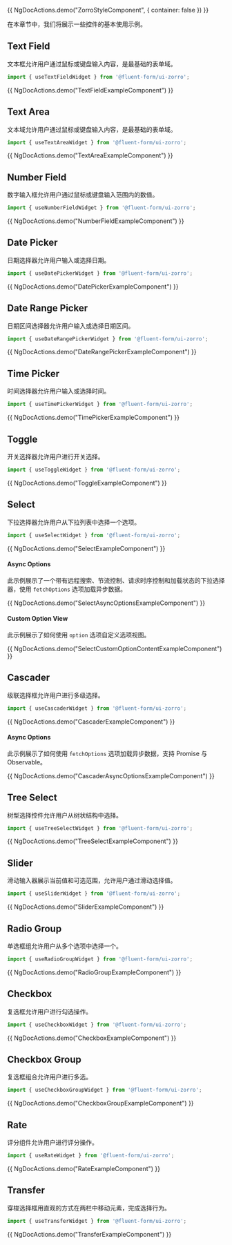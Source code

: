 {{ NgDocActions.demo("ZorroStyleComponent", { container: false }) }}

在本章节中，我们将展示一些控件的基本使用示例。

## Text Field

文本框允许用户通过鼠标或键盘输入内容，是最基础的表单域。

```ts
import { useTextFieldWidget } from '@fluent-form/ui-zorro';
```

{{ NgDocActions.demo("TextFieldExampleComponent") }}

## Text Area

文本域允许用户通过鼠标或键盘输入内容，是最基础的表单域。

```ts
import { useTextAreaWidget } from '@fluent-form/ui-zorro';
```

{{ NgDocActions.demo("TextAreaExampleComponent") }}

## Number Field

数字输入框允许用户通过鼠标或键盘输入范围内的数值。

```ts
import { useNumberFieldWidget } from '@fluent-form/ui-zorro';
```

{{ NgDocActions.demo("NumberFieldExampleComponent") }}

## Date Picker

日期选择器允许用户输入或选择日期。

```ts
import { useDatePickerWidget } from '@fluent-form/ui-zorro';
```

{{ NgDocActions.demo("DatePickerExampleComponent") }}

## Date Range Picker

日期区间选择器允许用户输入或选择日期区间。

```ts
import { useDateRangePickerWidget } from '@fluent-form/ui-zorro';
```

{{ NgDocActions.demo("DateRangePickerExampleComponent") }}

## Time Picker

时间选择器允许用户输入或选择时间。

```ts
import { useTimePickerWidget } from '@fluent-form/ui-zorro';
```

{{ NgDocActions.demo("TimePickerExampleComponent") }}

## Toggle

开关选择器允许用户进行开关选择。

```ts
import { useToggleWidget } from '@fluent-form/ui-zorro';
```

{{ NgDocActions.demo("ToggleExampleComponent") }}

## Select

下拉选择器允许用户从下拉列表中选择一个选项。

```ts
import { useSelectWidget } from '@fluent-form/ui-zorro';
```

{{ NgDocActions.demo("SelectExampleComponent") }}

#### Async Options

此示例展示了一个带有远程搜索、节流控制、请求时序控制和加载状态的下拉选择器，使用 `fetchOptions` 选项加载异步数据。

{{ NgDocActions.demo("SelectAsyncOptionsExampleComponent") }}

#### Custom Option View

此示例展示了如何使用 `option` 选项自定义选项视图。

{{ NgDocActions.demo("SelectCustomOptionContentExampleComponent") }}

## Cascader

级联选择框允许用户进行多级选择。

```ts
import { useCascaderWidget } from '@fluent-form/ui-zorro';
```

{{ NgDocActions.demo("CascaderExampleComponent") }}

#### Async Options

此示例展示了如何使用 `fetchOptions` 选项加载异步数据，支持 Promise 与 Observable。

{{ NgDocActions.demo("CascaderAsyncOptionsExampleComponent") }}

## Tree Select

树型选择控件允许用户从树状结构中选择。

```ts
import { useTreeSelectWidget } from '@fluent-form/ui-zorro';
```

{{ NgDocActions.demo("TreeSelectExampleComponent") }}

## Slider

滑动输入器展示当前值和可选范围，允许用户通过滑动选择值。

```ts
import { useSliderWidget } from '@fluent-form/ui-zorro';
```

{{ NgDocActions.demo("SliderExampleComponent") }}

## Radio Group

单选框组允许用户从多个选项中选择一个。

```ts
import { useRadioGroupWidget } from '@fluent-form/ui-zorro';
```

{{ NgDocActions.demo("RadioGroupExampleComponent") }}

## Checkbox

复选框允许用户进行勾选操作。

```ts
import { useCheckboxWidget } from '@fluent-form/ui-zorro';
```

{{ NgDocActions.demo("CheckboxExampleComponent") }}

## Checkbox Group

复选框组合允许用户进行多选。

```ts
import { useCheckboxGroupWidget } from '@fluent-form/ui-zorro';
```

{{ NgDocActions.demo("CheckboxGroupExampleComponent") }}

## Rate

评分组件允许用户进行评分操作。

```ts
import { useRateWidget } from '@fluent-form/ui-zorro';
```

{{ NgDocActions.demo("RateExampleComponent") }}

## Transfer

穿梭选择框用直观的方式在两栏中移动元素，完成选择行为。

```ts
import { useTransferWidget } from '@fluent-form/ui-zorro';
```

{{ NgDocActions.demo("TransferExampleComponent") }}

<!-- ## ColorPicker

颜色选择器允许用户选择或自定义颜色。

```ts
import { useColorPickerWidget } from '@fluent-form/ui-zorro';
```

{{ NgDocActions.demo("ColorPickerExampleComponent") }} -->
